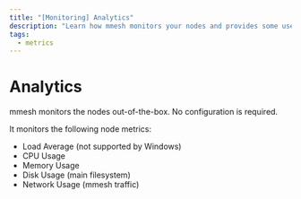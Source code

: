 ```yaml
---
title: "[Monitoring] Analytics"
description: "Learn how mmesh monitors your nodes and provides some useful insights out-of-the-box. No configuration is required."
tags:
  - metrics
---
```


# Analytics

mmesh monitors the nodes out-of-the-box. No configuration is required.

It monitors the following node metrics:

- Load Average (not supported by Windows)
- CPU Usage
- Memory Usage
- Disk Usage (main filesystem)
- Network Usage (mmesh traffic)
